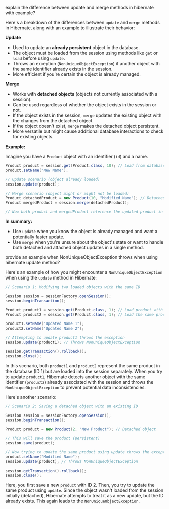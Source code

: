 explain the difference between update and merge methods in hibernate with example?

Here's a breakdown of the differences between `update` and `merge` methods in Hibernate, along with an example to illustrate their behavior:

**Update**

* Used to update an **already persistent** object in the database.
* The object must be loaded from the session using methods like `get` or `load` before using `update`.
* Throws an exception (`NonUniqueObjectException`) if another object with the same identifier already exists in the session.
* More efficient if you're certain the object is already managed.

**Merge**

* Works with **detached objects** (objects not currently associated with a session).
* Can be used regardless of whether the object exists in the session or not.
* If the object exists in the session, `merge` updates the existing object with the changes from the detached object.
* If the object doesn't exist, `merge` makes the detached object persistent.
* More versatile but might cause additional database interactions to check for existing objects.

**Example:**

Imagine you have a `Product` object with an identifier (`id`) and a name.

```java
Product product = session.get(Product.class, 10); // Load from database (persistent)
product.setName("New Name");

// Update scenario (object already loaded)
session.update(product);

// Merge scenario (object might or might not be loaded)
Product detachedProduct = new Product(10, "Modified Name"); // Detached object
Product mergedProduct = session.merge(detachedProduct);

// Now both product and mergedProduct reference the updated product in the database
```

**In summary:**

* Use `update` when you know the object is already managed and want a potentially faster update.
* Use `merge` when you're unsure about the object's state or want to handle both detached and attached object updates in a single method.

provide an example when NonUniqueObjectException throws when using hibernate update method?


Here's an example of how you might encounter a `NonUniqueObjectException` when using the `update` method in Hibernate:

```java
// Scenario 1: Modifying two loaded objects with the same ID

Session session = sessionFactory.openSession();
session.beginTransaction();

Product product1 = session.get(Product.class, 1); // Load product with ID 1 (persistent)
Product product2 = session.get(Product.class, 1); // Load the same product again (persistent)

product1.setName("Updated Name 1");
product2.setName("Updated Name 2");

// Attempting to update product1 throws the exception
session.update(product1); // Throws NonUniqueObjectException

session.getTransaction().rollback();
session.close();
```

In this scenario, both `product1` and `product2` represent the same product in the database (ID 1) but are loaded into the session separately. When you try to update `product1`, Hibernate detects another object with the same identifier (`product2`) already associated with the session and throws the `NonUniqueObjectException` to prevent potential data inconsistencies.

Here's another scenario:

```java
// Scenario 2: Saving a detached object with an existing ID

Session session = sessionFactory.openSession();
session.beginTransaction();

Product product = new Product(2, "New Product"); // Detached object

// This will save the product (persistent)
session.save(product);

// Now trying to update the same product using update throws the exception
product.setName("Modified Name");
session.update(product); // Throws NonUniqueObjectException

session.getTransaction().rollback();
session.close();
```

Here, you first save a new `product` with ID 2. Then, you try to update the same product using `update`. Since the object wasn't loaded from the session initially (detached), Hibernate attempts to treat it as a new update, but the ID already exists. This again leads to the `NonUniqueObjectException`. 
